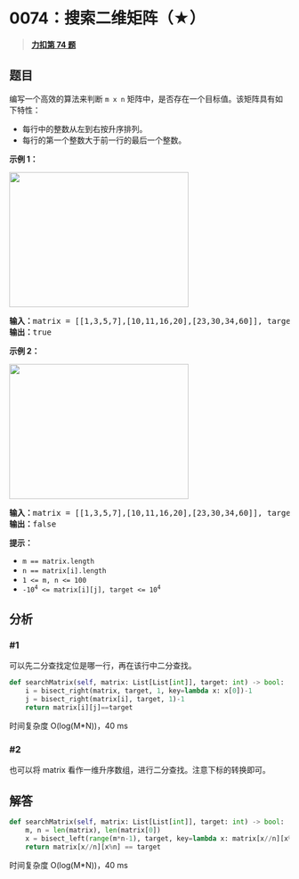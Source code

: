 # 0074：搜索二维矩阵（★）


> <u>**[力扣第 74 题](https://leetcode.cn/problems/search-a-2d-matrix/)**</u>

## 题目

<p>编写一个高效的算法来判断 <code>m x n</code> 矩阵中，是否存在一个目标值。该矩阵具有如下特性：</p>

<ul>
<li>每行中的整数从左到右按升序排列。</li>
<li>每行的第一个整数大于前一行的最后一个整数。</li>
</ul>



<p><strong>示例 1：</strong></p>
<img alt="" src="https://assets.leetcode.com/uploads/2020/10/05/mat.jpg" style="width: 322px; height: 242px;" />
<pre>
<strong>输入：</strong>matrix = [[1,3,5,7],[10,11,16,20],[23,30,34,60]], target = 3
<strong>输出：</strong>true
</pre>

<p><strong>示例 2：</strong></p>
<img alt="" src="https://assets.leetcode-cn.com/aliyun-lc-upload/uploads/2020/11/25/mat2.jpg" style="width: 322px; height: 242px;" />
<pre>
<strong>输入：</strong>matrix = [[1,3,5,7],[10,11,16,20],[23,30,34,60]], target = 13
<strong>输出：</strong>false
</pre>



<p><strong>提示：</strong></p>

<ul>
<li><code>m == matrix.length</code></li>
<li><code>n == matrix[i].length</code></li>
<li><code>1 <= m, n <= 100</code></li>
<li><code>-10<sup>4</sup> <= matrix[i][j], target <= 10<sup>4</sup></code></li>
</ul>


## 分析

### #1

可以先二分查找定位是哪一行，再在该行中二分查找。

```python
def searchMatrix(self, matrix: List[List[int]], target: int) -> bool:
    i = bisect_right(matrix, target, 1, key=lambda x: x[0])-1
    j = bisect_right(matrix[i], target, 1)-1
    return matrix[i][j]==target
```
时间复杂度 O(log(M*N))，40 ms

### #2

也可以将 matrix 看作一维升序数组，进行二分查找。注意下标的转换即可。

## 解答

```python
def searchMatrix(self, matrix: List[List[int]], target: int) -> bool:
    m, n = len(matrix), len(matrix[0])
    x = bisect_left(range(m*n-1), target, key=lambda x: matrix[x//n][x%n])
    return matrix[x//n][x%n] == target
```
时间复杂度 O(log(M*N))，40 ms
